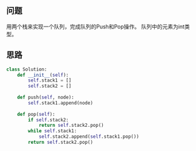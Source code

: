 ## 问题
用两个栈来实现一个队列，完成队列的Push和Pop操作。 队列中的元素为int类型。

## 思路
```python
class Solution:
    def __init__(self):
        self.stack1 = []
        self.stack2 = []
        
    def push(self, node):
        self.stack1.append(node)
        
    def pop(self):
        if self.stack2:
            return self.stack2.pop()
        while self.stack1:
            self.stack2.append(self.stack1.pop())
        return self.stack2.pop()
```
